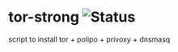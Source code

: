 tor-strong
![Status](https://api.travis-ci.org/sinfallas/tor-strong.svg) 
==========

script to install tor + polipo + privoxy + dnsmasq
